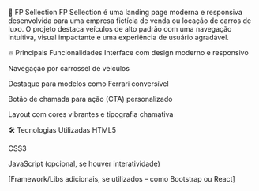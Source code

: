 🚗 FP Sellection
FP Sellection é uma landing page moderna e responsiva desenvolvida para uma empresa fictícia de venda ou locação de carros de luxo. O projeto destaca veículos de alto padrão com uma navegação intuitiva, visual impactante e uma experiência de usuário agradável.

🔥 Principais Funcionalidades
Interface com design moderno e responsivo

Navegação por carrossel de veículos

Destaque para modelos como Ferrari conversível

Botão de chamada para ação (CTA) personalizado

Layout com cores vibrantes e tipografia chamativa

🛠️ Tecnologias Utilizadas
HTML5

CSS3

JavaScript (opcional, se houver interatividade)

[Framework/Libs adicionais, se utilizados – como Bootstrap ou React]
